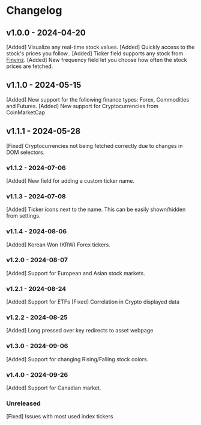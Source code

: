 # Changelog

<!--
Prefix your message with one of the following:

- [Added] for new features.
- [Changed] for changes in existing functionality.
- [Deprecated] for soon-to-be removed features.
- [Removed] for now removed features.
- [Fixed] for any bug fixes.
- [Security] in case of vulnerabilities.
-->

## v1.0.0 - 2024-04-20

[Added] Visualize any real-time stock values.
[Added] Quickly access to the stock's prices you follow..
[Added] Ticker field supports any stock from [Finvinz](https://finviz.com/).
[Added] New frequency field let you choose how often the stock prices are fetched.

## v1.1.0 - 2024-05-15

[Added] New support for the following finance types: Forex, Commodities and Futures.
[Added] New support for Cryptocurrencies from CoinMarketCap

## v1.1.1 - 2024-05-28

[Fixed] Cryptocurrencies not being fetched correctly due to changes in DOM selectors.

### v1.1.2 - 2024-07-06

[Added] New field for adding a custom ticker name.

### v1.1.3 - 2024-07-08

[Added] Ticker icons next to the name. This can be easily shown/hidden from settings.

### v1.1.4 - 2024-08-06

[Added] Korean Won (KRW) Forex tickers.

### v1.2.0 - 2024-08-07

[Added] Support for European and Asian stock markets.

### v1.2.1 - 2024-08-24

[Added] Support for ETFs
[Fixed] Correlation in Crypto displayed data

### v1.2.2 - 2024-08-25

[Added] Long pressed over key redirects to asset webpage

### v1.3.0 - 2024-09-06

[Added] Support for changing Rising/Falling stock colors.

### v1.4.0 - 2024-09-26

[Added] Support for Canadian market.

### Unreleased

[Fixed] Issues with most used index tickers

